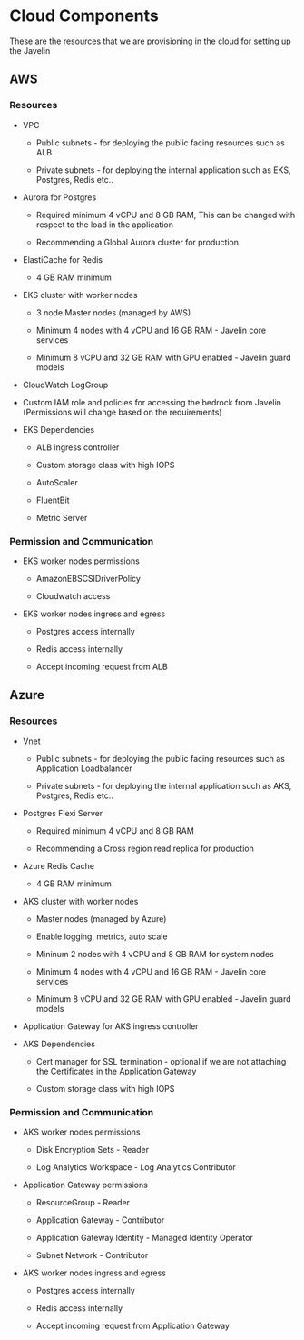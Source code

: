 # Cloud Components

These are the resources that we are provisioning in the cloud for setting up the Javelin

## AWS

### Resources

* VPC

    * Public subnets - for deploying the public facing resources such as ALB

    * Private subnets - for deploying the internal application such as EKS, Postgres, Redis etc..

* Aurora for Postgres

    * Required minimum 4 vCPU and 8 GB RAM, This can be changed with respect to the load in the application

    * Recommending a Global Aurora cluster for production

* ElastiCache for Redis

    * 4 GB RAM minimum

* EKS cluster with worker nodes

    * 3 node Master nodes (managed by AWS)

    * Minimum 4 nodes with 4 vCPU and 16 GB RAM - Javelin core services

    * Minimum 8 vCPU and 32 GB RAM with GPU enabled - Javelin guard models

* CloudWatch LogGroup

* Custom IAM role and policies for accessing the bedrock from Javelin (Permissions will change based on the requirements)

* EKS Dependencies

    * ALB ingress controller

    * Custom storage class with high IOPS

    * AutoScaler

    * FluentBit

    * Metric Server


### Permission and Communication

* EKS worker nodes permissions

    * AmazonEBSCSIDriverPolicy

    * Cloudwatch access

* EKS worker nodes ingress and egress

    * Postgres access internally

    * Redis access internally

    * Accept incoming request from ALB

## Azure

### Resources

* Vnet

    * Public subnets - for deploying the public facing resources such as Application Loadbalancer

    * Private subnets - for deploying the internal application such as AKS, Postgres, Redis etc..

*  Postgres Flexi Server

    * Required minimum 4 vCPU and 8 GB RAM

    * Recommending a Cross region read replica for production

*  Azure Redis Cache

    * 4 GB RAM minimum

* AKS cluster with worker nodes

    * Master nodes (managed by Azure)

    * Enable logging, metrics, auto scale 

    * Mininum 2 nodes with 4 vCPU and 8 GB RAM for system nodes

    * Minimum 4 nodes with 4 vCPU and 16 GB RAM - Javelin core services

    * Minimum 8 vCPU and 32 GB RAM with GPU enabled - Javelin guard models

* Application Gateway for AKS ingress controller

* AKS Dependencies

    * Cert manager for SSL termination - optional if we are not attaching the Certificates in the Application Gateway

    * Custom storage class with high IOPS

### Permission and Communication

* AKS worker nodes permissions

    * Disk Encryption Sets - Reader

    * Log Analytics Workspace - Log Analytics Contributor

* Application Gateway permissions

    * ResourceGroup - Reader

    * Application Gateway - Contributor

    * Application Gateway Identity - Managed Identity Operator

    * Subnet Network - Contributor

* AKS worker nodes ingress and egress

    * Postgres access internally

    * Redis access internally

    * Accept incoming request from Application Gateway
